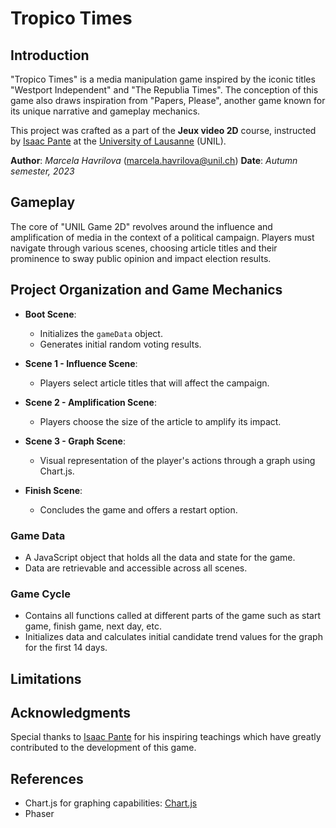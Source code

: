 # Tropico Times 

## Introduction

"Tropico Times" is a media manipulation game inspired by the iconic titles "Westport Independent" and "The Republia Times". The conception of this game also draws inspiration from "Papers, Please", another game known for its unique narrative and gameplay mechanics.

This project was crafted as a part of the **Jeux video 2D** course, instructed by [Isaac Pante](https://github.com/ipante) at the [University of Lausanne](https://www.unil.ch/) (UNIL).

**Author**: _Marcela Havrilova_ (<marcela.havrilova@unil.ch>)
**Date**: _Autumn semester, 2023_

## Gameplay

The core of "UNIL Game 2D" revolves around the influence and amplification of media in the context of a political campaign. Players must navigate through various scenes, choosing article titles and their prominence to sway public opinion and impact election results.

## Project Organization and Game Mechanics

- **Boot Scene**:
  - Initializes the `gameData` object.
  - Generates initial random voting results.

- **Scene 1 - Influence Scene**:
  - Players select article titles that will affect the campaign.

- **Scene 2 - Amplification Scene**:
  - Players choose the size of the article to amplify its impact.

- **Scene 3 - Graph Scene**:
  - Visual representation of the player's actions through a graph using Chart.js.

- **Finish Scene**:
  - Concludes the game and offers a restart option.

### Game Data

- A JavaScript object that holds all the data and state for the game.
- Data are retrievable and accessible across all scenes.

### Game Cycle

- Contains all functions called at different parts of the game such as start game, finish game, next day, etc.
- Initializes data and calculates initial candidate trend values for the graph for the first 14 days.

## Limitations



## Acknowledgments

Special thanks to [Isaac Pante](https://github.com/ipante) for his inspiring teachings which have greatly contributed to the development of this game.

## References

- Chart.js for graphing capabilities: [Chart.js](https://www.chartjs.org/)
- Phaser
